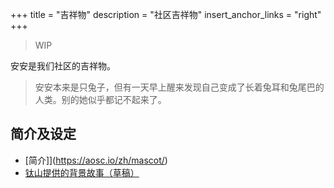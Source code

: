 +++
title = "吉祥物"
description = "社区吉祥物"
insert_anchor_links = "right"
+++

> WIP

安安是我们社区的吉祥物。

>  安安本来是只兔子，但有一天早上醒来发现自己变成了长着兔耳和兔尾巴的人类。别的她似乎都记不起来了。 

## 简介及设定

- [简介]](https://aosc.io/zh/mascot/)
- [钛山提供的背景故事（草稿）](origin-story-tyson)
